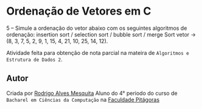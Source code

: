 ﻿Ordenação de Vetores em C
===========

5 – Simule a ordenação do vetor abaixo com os seguintes algoritmos de ordenação: insertion sort /
selection sort / bubble sort / merge Sort
vetor → (8, 3, 7, 5, 2, 9, 1, 15, 4, 21, 10, 25, 14, 12).


Atividade feita para obtenção de nota parcial na mateira de `Algoritmos e Estrutura de Dados 2`.

## Autor

Criada por [Rodrigo Alves Mesquita](https://www.linkedin.com/pub/rodrigo-mesquita/90/572/40a)
Aluno do 4° periodo do curso de `Bacharel em Ciências da Computação` na [Faculdade Pitágoras](http://www.faculdadepitagoras.com.br/)